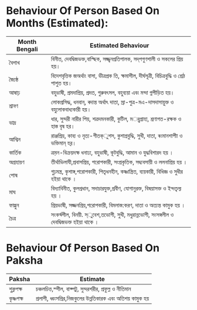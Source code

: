 # Behaviour Of Person Based On Months (Estimated):

| Month Bengali | Estimated Behaviour                                             |
| ------------- | --------------------------------------------------------------- |
| বৈশাখ           | বিনীত, দেবদ্বিজভক্ত,বাস্ছিক, সজ্জ্বনপ্রতিপালক, সদ্‌পগুণশালী ও সকলের প্রিয় হয়।         |
| জ্যৈষ্ঠ          | বিদেশবৃত্তিক জঅর্থাং বাসা, ভীত্রপ্রক তি, ক্ষমাশীল, দীর্ঘসূত্রী, বিচিত্রবুদ্ধি ও শ্রেঠ পাশুত হয়। |
| আষাঢ়           | বহুভাষী, প্রমদাপ্রিয়, প্রদত, গুরুবৎসল, বহুব্যয়া এবং মন্দা গ্নপীড়িত হয়। |
| শ্রাবণ          | লোকপ্রসিদ্ধ, ধনবান্‌, ৰদান্ত অর্থাৎ দাতা, স্রা-পুত্র-মএ-দাসদাসায়ুক্ত ও বহুলোকবাধ্যকারী হয়।  |
| ভাদ্র           | ধার, সুন্দরী নারীর পিয়, শত্রদমনকারী, কুটিল, মর্্বগ্রাহা, শ্রণাগত-রক্ষক ও হাস্ত বৃষ হর। |
| আশ্বিন          | রাঞ্জপ্রিয়, কাব্য ও নৃত্য-গীতক্ুশস, কুশাগ্রবুদ্ধি, সুখী, দাতা, ৰংমানশাপীা ও ভক্তিমান্ হর়।     |
| কার্তিক          | ত্রম়ন-বিক্রয়দক্ষ ধনাঢ্য, বহুভাষী, কূটবুদ্ধি, আমান ও যুদ্ধবিশারদ হয় ।              |
| অগ্রহায়ণ        | তীর্থাভিলাযী,প্রবাসপ্রিয়, পরোপকারী, সংপ্রকৃতিক, সদ্ব্যবসায়ী ও ললনাপ্রিয় হয় ।            |
| পোষ            | গুঢ়মন্ত্র, কৃশাঙ্গ,পরোপকারী, পিতৃধনহীন, কষ্ণান্ত্রিত, ব্যয়কারী, বিধিজ্ঞ ও সুধীর হইয়া থাকে । |
| মাঘ            | বিদ্যাবিনীত, কুলপ্রধান, সদাচারযুক্ত,প্রবীণ, যোগানুরক্ত, বিষয়াসক্ত ও ইন্দতৃল্য হয় ।      |
| ফাল্গুন          | প্রিয়ভাষী, সজ্জনপ্রিয়,পরোপকারী, বিমলাস্ত:করণ, দাতা ও অত্যন্ত কামুক হয় ।            |
| চৈত্র           | সংকর্স্বশীল, বিনয়ী. স্ুবেশ,তভোগী, সুখী, মধুরান্নভোগী, সংসঙ্গলীল ও দেবদ্বিজভক্ত হইয়া থাকে ।  |

# Behaviour Of Person Based On Paksha

| Paksha | Estimate                                                     |
| ------ | ------------------------------------------------------------ |
| শুক্লপক্ষ | চঞ্চলচিত্ত,স্শীল, বাক্পটু, সুন্দরশরীর, প্রফুল্ল ও নীতিমান              |
| কৃষ্ণপক্ষ | প্রলাপী, ধ্বংসপ্রির,নিজকুলের উন্নতিকারক এবং অতিশয় কামুক হয়      |
